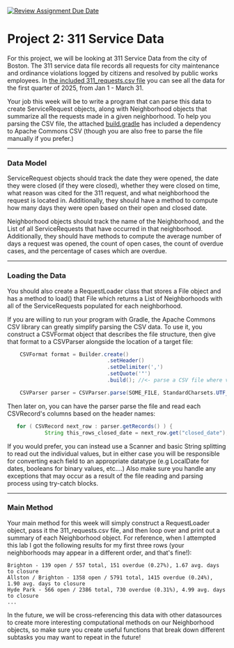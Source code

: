 [![Review Assignment Due Date](https://classroom.github.com/assets/deadline-readme-button-22041afd0340ce965d47ae6ef1cefeee28c7c493a6346c4f15d667ab976d596c.svg)](https://classroom.github.com/a/1c6NYIJH)

# Project 2: 311 Service Data


For this project, we will be looking at 311 Service Data from the city of Boston. The 311 service data file records all requests for city maintenance and ordinance violations logged by citizens and resolved by public works employees. In [the included 311_requests.csv file](resources/311_requests.csv) you can see all the data for the first quarter of 2025, from Jan 1 - March 31.

Your job this week will be to write a program that can parse this data to create ServiceRequest objects, along with Neighborhood objects that summarize all the requests made in a given neighborhood. To help you parsing the CSV file, the attached [build.gradle](build.gradle) has included a dependency to Apache Commons CSV (though you are also free to parse the file manually if you prefer.)


----------------------------


### Data Model

ServiceRequest objects should track the date they were opened, the date they were closed (if they were closed), whether they were closed on time, what reason was cited for the 311 request, and what neighborhood the request is located in. Additionally, they should have a method to compute how many days they were open based on their open and closed date.

Neighborhood objects should track the name of the Neighborhood, and the List of all ServiceRequests that have occurred in that neighborhood. Additionally, they should have methods to compute the average number of days a request was opened, the count of open cases, the count of overdue cases, and the percentage of cases which are overdue.



---------------------------

### Loading the Data

You should also create a RequestLoader class that stores a File object and has a method to load() that File which returns a List of Neighborhoods with all of the ServiceRequests populated for each neighborhood.  

If you are willing to run your program with Gradle, the Apache Commons CSV library can greatly simplify parsing the CSV data. To use it, you construct a CSVFormat object that describes the file structure, then give that format to a CSVParser alongside the location of a target file:

```java
    CSVFormat format = Builder.create()
                                .setHeader()
                                .setDelimiter(',')
                                .setQuote('"')
                                .build(); //<- parse a CSV file where values are delimited with commas, that has a header row, that uses " quotes for literal cells....

    CSVParser parser = CSVParser.parse(SOME_FILE, StandardCharsets.UTF_8, format); //<- use that CSV format to read SOME_FILE, a UTF-8-coded .csv
```

Then later on, you can have the parser parse the file and read each CSVRecord's columns based on the header names:

```java
   for ( CSVRecord next_row : parser.getRecords() ) {
            String this_rows_closed_date = next_row.get("closed_date"); //<- if the top of the file has a "closed_date" column, this will get that column for this 'next_row'
```

If you would prefer, you can instead use a Scanner and basic String splitting to read out the individual values, but in either case you will be responsible for converting each field to an appropriate datatype (e.g LocalDate for dates, booleans for binary values, etc....) Also make sure you handle any exceptions that may occur as a result of the file reading and parsing process using try-catch blocks.


---------------------------

### Main Method

Your main method for this week will simply construct a RequestLoader object, pass it the 311_requests.csv file, and then loop over and print out a summary of each Neighborhood object. For reference, when I attempted this lab I got the following results for my first three rows (your neighborhoods may appear in a different order, and that's fine!):

```
Brighton - 139 open / 557 total, 151 overdue (0.27%), 1.67 avg. days to closure
Allston / Brighton - 1358 open / 5791 total, 1415 overdue (0.24%), 1.90 avg. days to closure
Hyde Park - 566 open / 2386 total, 730 overdue (0.31%), 4.99 avg. days to closure
...
```

In the future, we will be cross-referencing this data with other datasources to create more interesting computational methods on our Neighborhood objects, so make sure you create useful functions that break down different subtasks you may want to repeat in the future!